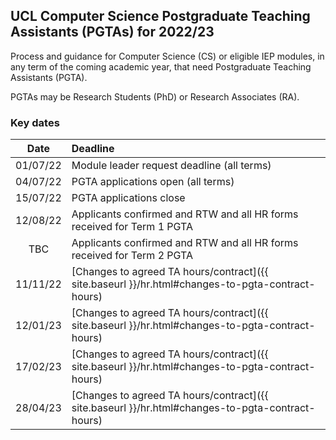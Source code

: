 ## UCL Computer Science Postgraduate Teaching Assistants (PGTAs) for 2022/23

Process and guidance for Computer Science (CS) or eligible IEP modules, in any term of the coming academic year, that
need Postgraduate Teaching Assistants (PGTA).

PGTAs may be Research Students (PhD) or Research Associates (RA).

### Key dates

|   Date   | Deadline                                                                                         |
|:--------:|:-------------------------------------------------------------------------------------------------| 
| 01/07/22 | Module leader request deadline (all terms)                                                       |
| 04/07/22 | PGTA applications open (all terms)                                                               |
| 15/07/22 | PGTA applications close                                                                          |
| 12/08/22 | Applicants confirmed and RTW and all HR forms received for Term 1 PGTA                           |
|   TBC    | Applicants confirmed and RTW and all HR forms received for Term 2 PGTA                           |
| 11/11/22 | [Changes to agreed TA hours/contract]({{ site.baseurl }}/hr.html#changes-to-pgta-contract-hours) |
| 12/01/23 | [Changes to agreed TA hours/contract]({{ site.baseurl }}/hr.html#changes-to-pgta-contract-hours) |
| 17/02/23 | [Changes to agreed TA hours/contract]({{ site.baseurl }}/hr.html#changes-to-pgta-contract-hours) |
| 28/04/23 | [Changes to agreed TA hours/contract]({{ site.baseurl }}/hr.html#changes-to-pgta-contract-hours) |
